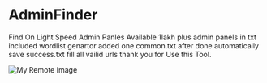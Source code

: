 # AdminFinder
Find On Light Speed Admin Panles Available 1lakh plus admin panels in txt  included wordlist genartor added one common.txt after done automatically save success.txt fill all vailid urls thank you for Use this Tool.


![My Remote Image](https://i.postimg.cc/pXV2rbrM/Screenshot-20231223-133514.jpg)
